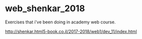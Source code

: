 # web_shenkar_2018

Exercises that i've been doing in academy web course.

http://shenkar.html5-book.co.il/2017-2018/web1/dev_11/index.html